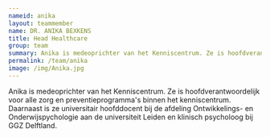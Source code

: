 ```yaml
---
nameid: anika
layout: teammember
name: DR. ANIKA BEXKENS
title: Head Healthcare
group: team
summary: Anika is medeoprichter van het Kenniscentrum. Ze is hoofdverantwoordelijk voor alle zorg en preventieprogramma's binnen het kenniscentrum. Daarnaast is ze universitair hoofddocent bij de afdeling Ontwikkelings- en Onderwijspychologie aan de universiteit Leiden en klinisch psycholoog bij GGZ Delftland.
permalink: /team/anika
image: /img/Anika.jpg
---
```


Anika is medeoprichter van het Kenniscentrum. Ze is hoofdverantwoordelijk voor alle zorg en preventieprogramma's binnen het kenniscentrum. Daarnaast is ze universitair hoofddocent bij de afdeling Ontwikkelings- en Onderwijspychologie aan de universiteit Leiden en klinisch psycholoog bij GGZ Delftland.

